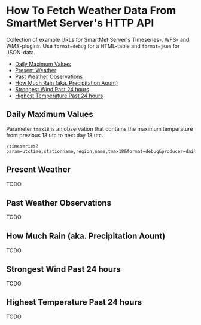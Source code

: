 # How To Fetch Weather Data From SmartMet Server's HTTP API <!-- omit in toc -->

Collection of example URLs for SmartMet Server's Timeseries-, WFS- and
WMS-plugins. Use `format=debug` for a HTML-table and `format=json` for 
JSON-data.

- [Daily Maximum Values](#daily-maximum-values)
- [Present Weather](#present-weather)
- [Past Weather Observations](#past-weather-observations)
- [How Much Rain (aka. Precipitation Aount)](#how-much-rain-aka-precipitation-aount)
- [Strongest Wind Past 24 hours](#strongest-wind-past-24-hours)
- [Highest Temperature Past 24 hours](#highest-temperature-past-24-hours)

## Daily Maximum Values

Parameter `tmax18` is an observation that contains the maximum temperature from
previous 18 utc to next day 18 utc.

```text
/timeseries?param=utctime,stationname,region,name,tmax18&format=debug&producer=daily&endtime=201904160000&starttime=201904150000&lang=fi&place=Kumpula&tz=utc&precision=double&hour=18
```

## Present Weather

TODO

## Past Weather Observations

TODO

## How Much Rain (aka. Precipitation Aount)

TODO

## Strongest Wind Past 24 hours

TODO

## Highest Temperature Past 24 hours

TODO

